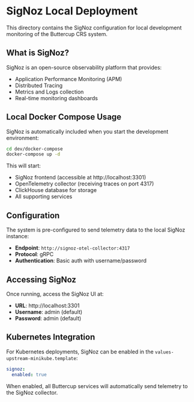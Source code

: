 # SigNoz Local Deployment

This directory contains the SigNoz configuration for local development monitoring of the Buttercup CRS system.

## What is SigNoz?

SigNoz is an open-source observability platform that provides:
- Application Performance Monitoring (APM)
- Distributed Tracing  
- Metrics and Logs collection
- Real-time monitoring dashboards

## Local Docker Compose Usage

SigNoz is automatically included when you start the development environment:

```bash
cd dev/docker-compose
docker-compose up -d
```

This will start:
- SigNoz frontend (accessible at http://localhost:3301)
- OpenTelemetry collector (receiving traces on port 4317)
- ClickHouse database for storage
- All supporting services

## Configuration

The system is pre-configured to send telemetry data to the local SigNoz instance:
- **Endpoint**: `http://signoz-otel-collector:4317`
- **Protocol**: gRPC
- **Authentication**: Basic auth with username/password

## Accessing SigNoz

Once running, access the SigNoz UI at:
- **URL**: http://localhost:3301
- **Username**: admin (default)
- **Password**: admin (default)

## Kubernetes Integration

For Kubernetes deployments, SigNoz can be enabled in the `values-upstream-minikube.template`:

```yaml
signoz:
  enabled: true
```

When enabled, all Buttercup services will automatically send telemetry to the SigNoz collector.